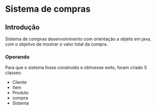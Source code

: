 <h1>Sistema de compras</h1>

<h2>Introdução</h2>
Sistema de compras desenvolvimento com orientação a objeto em java, com o objetivo de mostrar o valor total da compra.

<h3>Operando</h3>
Para que o sistema fosse construído e obtivesse exito, foram criado 5 classes:
<ul>
  <li>Cliente</li>
  <li>Item</li>
  <li>Produto</li>
  <li>compra</li>
  <li>Sistema</li>
</ul>
